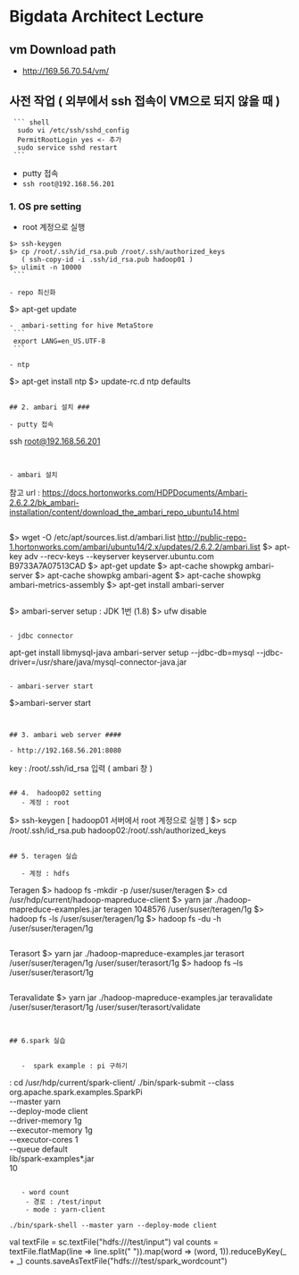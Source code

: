 
# Bigdata Architect Lecture


## vm Download path
   - http://169.56.70.54/vm/

## 사전 작업 ( 외부에서 ssh 접속이 VM으로 되지 않을 때 )
   
     ``` shell
      sudo vi /etc/ssh/sshd_config
      PermitRootLogin yes <- 추가
      sudo service sshd restart
     ```
   -   putty 접속
   - ` ssh root@192.168.56.201 `

###  1. OS  pre setting
   - root 계정으로 실행

   ``` 
   $> ssh-keygen
   $> cp /root/.ssh/id_rsa.pub /root/.ssh/authorized_keys
      ( ssh-copy-id -i .ssh/id_rsa.pub hadoop01 )
   $> ulimit -n 10000
    ```

   - repo 최신화
   ```
   $> apt-get update
   ```
   -  ambari-setting for hive MetaStore
    ```
    export LANG=en_US.UTF-8
    ```

   - ntp
   ```
   $> apt-get install ntp
   $> update-rc.d ntp defaults
   ```

## 2. ambari 설치 ###

   - putty 접속
   ```
   ssh root@192.168.56.201
   ```


   - ambari 설치
   ```
   참고 url : https://docs.hortonworks.com/HDPDocuments/Ambari-2.6.2.2/bk_ambari-installation/content/download_the_ambari_repo_ubuntu14.html
   ```

   ```
   $> wget -O /etc/apt/sources.list.d/ambari.list http://public-repo-1.hortonworks.com/ambari/ubuntu14/2.x/updates/2.6.2.2/ambari.list
   $> apt-key adv --recv-keys --keyserver keyserver.ubuntu.com B9733A7A07513CAD
   $> apt-get update
   $> apt-cache showpkg ambari-server
   $> apt-cache showpkg ambari-agent
   $> apt-cache showpkg ambari-metrics-assembly
   $> apt-get install ambari-server
   ```

   ```
   $> ambari-server setup
     : JDK 1번 (1.8)
   $> ufw  disable
   ```

   - jdbc connector
   ```
   apt-get install libmysql-java
   ambari-server setup --jdbc-db=mysql --jdbc-driver=/usr/share/java/mysql-connector-java.jar
   ```

   - ambari-server start
   ```
   $>ambari-server start
   ```


## 3. ambari web server ####

   - http://192.168.56.201:8080
```
   key : /root/.ssh/id_rsa 입력 ( ambari 창 )
```

## 4.  hadoop02 setting  
   - 계정 : root

```
   $> ssh-keygen
   [ hadoop01 서버에서 root 계정으로 실행 ]
   $> scp /root/.ssh/id_rsa.pub hadoop02:/root/.ssh/authorized_keys
```

## 5. teragen 실습  

   - 계정 : hdfs

  ```
   Teragen
   $> hadoop fs -mkdir -p /user/suser/teragen
   $> cd /usr/hdp/current/hadoop-mapreduce-client
   $> yarn jar ./hadoop-mapreduce-examples.jar teragen 1048576 /user/suser/teragen/1g
   $> hadoop fs -ls /user/suser/teragen/1g
   $> hadoop fs -du -h /user/suser/teragen/1g
   ```

 ```
   Terasort
   $> yarn jar ./hadoop-mapreduce-examples.jar terasort /user/suser/teragen/1g /user/suser/terasort/1g
   $> hadoop fs –ls /user/suser/terasort/1g
```

```
   Teravalidate
   $> yarn jar ./hadoop-mapreduce-examples.jar teravalidate  /user/suser/terasort/1g /user/suser/terasort/validate
```


## 6.spark 실습  


   -  spark example : pi 구하기
```
   : cd /usr/hdp/current/spark-client/
   ./bin/spark-submit --class org.apache.spark.examples.SparkPi \
       --master yarn \
       --deploy-mode client \
       --driver-memory 1g \
       --executor-memory 1g \
       --executor-cores 1 \
       --queue default \
       lib/spark-examples*.jar \
       10
```

   - word count
    - 경로 : /test/input
    - mode : yarn-client

```
    ./bin/spark-shell --master yarn --deploy-mode client

   val textFile = sc.textFile("hdfs:///test/input")
   val counts = textFile.flatMap(line => line.split(" ")).map(word => (word, 1)).reduceByKey(_ + _)
   counts.saveAsTextFile("hdfs:///test/spark_wordcount")
```
